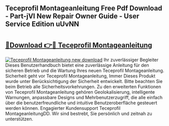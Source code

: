 ## Teceprofil Montageanleitung Free Pdf Download - Part-jVI New Repair Owner Guide - User Service Edition uUvNN

# <h2><a href="http://df8b2it.blite.top/?on=Teceprofil+Montageanleitung">🔗Download 👉🔴 Teceprofil Montageanleitung</a></h2>

[![Teceprofil Montageanleitung new download](https://i.imgur.com/lujVjoI.png)](http://df8b2it.blite.top/?on=Teceprofil+Montageanleitung)
Ihr zuverlässiger Begleiter Dieses Benutzerhandbuch bietet eine zuverlässige Anleitung für den sicheren Betrieb und die Wartung Ihres neuen Teceprofil Montageanleitung. Sicherheit geht vor Teceprofil Montageanleitung, Immer Dieses Produkt wurde unter Berücksichtigung der Sicherheit entwickelt. Bitte beachten Sie beim Betrieb alle Sicherheitsvorkehrungen. Zu den erweiterten Funktionen von Teceprofil Montageanleitung gehören Geolokalisierung, intelligente Warnungen, anpassbare Designs und Mehrbenutzerzugriff, die alle einfach über die benutzerfreundliche und intuitive Benutzeroberfläche gesteuert werden können. Engagierter Kundensupport Teceprofil MontageanleitungDD. Wir sind bestrebt, Sie persönlich und zeitnah zu unterstützen.
